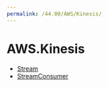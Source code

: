 ```yaml
---
permalink: /44.00/AWS/Kinesis/
---
```


# AWS.Kinesis



* [Stream](Stream.md)
* [StreamConsumer](StreamConsumer.md)